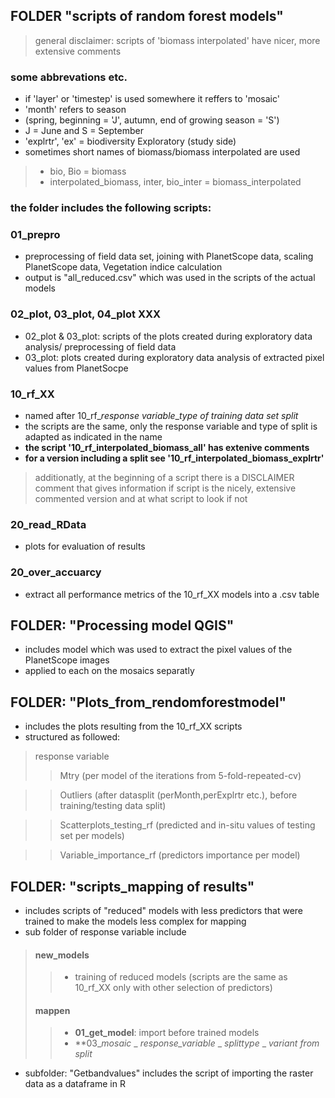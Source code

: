 ## FOLDER "scripts of random forest models"
> general disclaimer: scripts of 'biomass interpolated' have nicer, more extensive comments
### some abbrevations etc.
- if 'layer' or 'timestep' is used somewhere it reffers to 'mosaic'
- 'month' refers to season 
- (spring, beginning = 'J', autumn, end of growing season = 'S')
- J = June and S = September
-  'explrtr', 'ex' = biodiversity Exploratory (study side)
-  sometimes short names of biomass/biomass interpolated are used
> - bio, Bio = biomass
> - interpolated_biomass, inter, bio_inter = biomass_interpolated

### the folder includes the following scripts:
### 01_prepro
- preprocessing of field data set, joining with PlanetScope data, scaling PlanetScope data, Vegetation indice calculation
- output is "all_reduced.csv" which was used in the scripts of the actual models

### 02_plot, 03_plot, 04_plot XXX
- 02_plot & 03_plot: scripts of the plots created during exploratory data analysis/ preprocessing of field data
- 03_plot: plots created during exploratory data analysis of extracted pixel values from PlanetSocpe

### 10_rf_XX
- named after 10_rf_*response variable*_*type of training data set split*
- the scripts are the same, only the response variable and type of split is adapted as indicated in the name
- **the script '10_rf_interpolated_biomass_all' has extenive comments**
- **for a version including a split see '10_rf_interpolated_biomass_explrtr'**
> additionatly, at the beginning of a script there is a DISCLAIMER comment that gives information 
  if script is the nicely, extensive commented version and at what script to look if not 

### 20_read_RData 
- plots for evaluation of results 

### 20_over_accuarcy
- extract all performance metrics of the 10_rf_XX models into a .csv table

## FOLDER: "Processing model QGIS" 
- includes model which was used to extract the pixel values of the PlanetScope images
- applied to each on the mosaics separatly 

## FOLDER: "Plots_from_rendomforestmodel"
- includes the plots resulting from the 10_rf_XX scripts 
- structured as followed:
> response variable
>> Mtry (per model of the iterations from 5-fold-repeated-cv)

>> Outliers (after datasplit (perMonth,perExplrtr etc.), before training/testing data split)

>> Scatterplots_testing_rf (predicted and in-situ values of testing set per models)

>> Variable_importance_rf (predictors importance per model) 

## FOLDER: "scripts_mapping of results"
- includes scripts of "reduced" models with less predictors that were trained to make the models less complex for mapping
-  sub folder of response variable include
> #### new_models
>> - training of reduced models (scripts are the same as 10_rf_XX only with other selection of predictors)
> #### mappen
>> - **01_get_model**: import before trained models
>> - **03_*mosaic* _ *response_variable* _ *splittype* _ *variant from split*

- subfolder: "Getbandvalues" includes the script of importing the raster data as a dataframe in R

 
